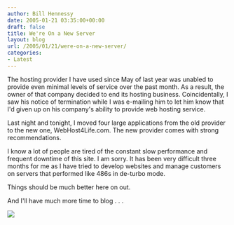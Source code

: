 ```yaml
---
author: Bill Hennessy
date: 2005-01-21 03:35:00+00:00
draft: false
title: We're On a New Server
layout: blog
url: /2005/01/21/were-on-a-new-server/
categories:
- Latest
---
```


The hosting provider I have used since May of last year was unabled to provide even minimal levels of service over the past month. As a result, the owner of that company decided to end its hosting business. Coincidentally, I saw his notice of termination while I was e-mailing him to let him know that I'd given up on his company's ability to provide web hosting service.




Last night and tonight, I moved four large applications from the old provider to the new one, WebHost4Life.com. The new provider comes with strong recommendations.




I know a lot of people are tired of the constant slow performance and frequent downtime of this site. I am sorry. It has been very difficult three months for me as I have tried to develop websites and manage customers on servers that performed like 486s in de-turbo mode.




Things should be much better here on out.




And I'll have much more time to blog . . . 

![](https://blog.billhennessy.com/aggbug.aspx?PostID=946)

